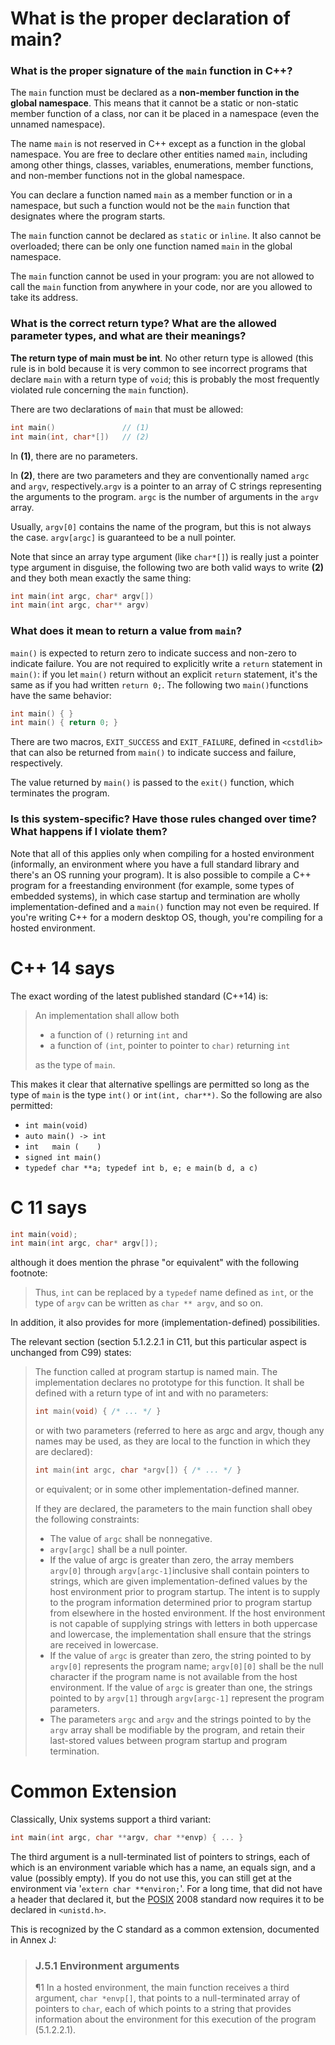 # What is the proper declaration of main?

### What is the proper signature of the `main` function in C++?  

The `main` function must be declared as a **non-member function in the global namespace**. This means that it cannot be a static or non-static member function of a class, nor can it be placed in a namespace (even the unnamed namespace).

The name `main` is not reserved in C++ except as a function in the global namespace. You are free to declare other entities named `main`, including among other things, classes, variables, enumerations, member functions, and non-member functions not in the global namespace.

You can declare a function named `main` as a member function or in a namespace, but such a function would not be the `main` function that designates where the program starts.

The `main` function cannot be declared as `static` or `inline`. It also cannot be overloaded; there can be only one function named `main` in the global namespace.

The `main` function cannot be used in your program: you are not allowed to call the `main` function from anywhere in your code, nor are you allowed to take its address.

### What is the correct return type? What are the allowed parameter types, and what are their meanings?

**The return type of main must be int**. No other return type is allowed (this rule is in bold because it is very common to see incorrect programs that declare `main` with a return type of `void`; this is probably the most frequently violated rule concerning the `main` function).

There are two declarations of `main` that must be allowed:

```c++
int main()               // (1)
int main(int, char*[])   // (2)
```

In **(1)**, there are no parameters.

In **(2)**, there are two parameters and they are conventionally named `argc` and `argv`, respectively.`argv` is a pointer to an array of C strings representing the arguments to the program. `argc` is the number of arguments in the `argv` array.

Usually, `argv[0]` contains the name of the program, but this is not always the case. `argv[argc]` is guaranteed to be a null pointer.

Note that since an array type argument (like `char*[]`) is really just a pointer type argument in disguise, the following two are both valid ways to write **(2)** and they both mean exactly the same thing:

```c++
int main(int argc, char* argv[])
int main(int argc, char** argv)
```

###  What does it mean to return a value from `main`? 

`main()` is expected to return zero to indicate success and non-zero to indicate failure. You are not required to explicitly write a `return` statement in `main()`: if you let `main()` return without an explicit `return` statement, it's the same as if you had written `return 0;`. The following two `main()`functions have the same behavior:

```c++
int main() { }
int main() { return 0; }
```

There are two macros, `EXIT_SUCCESS` and `EXIT_FAILURE`, defined in `<cstdlib>` that can also be returned from `main()` to indicate success and failure, respectively.

The value returned by `main()` is passed to the `exit()` function, which terminates the program.

### Is this system-specific? Have those rules changed over time? What happens if I violate them?

Note that all of this applies only when compiling for a hosted environment (informally, an environment where you have a full standard library and there's an OS running your program). It is also possible to compile a C++ program for a freestanding environment (for example, some types of embedded systems), in which case startup and termination are wholly implementation-defined and a `main()` function may not even be required. If you're writing C++ for a modern desktop OS, though, you're compiling for a hosted environment.



# C++ 14 says

The exact wording of the latest published standard (C++14) is:

> An implementation shall allow both
>
> - a function of `()` returning `int` and
> - a function of `(int`, pointer to pointer to `char)` returning `int`
>
> as the type of `main`.

This makes it clear that alternative spellings are permitted so long as the type of `main` is the type `int()` or `int(int, char**)`. So the following are also permitted:

- `int main(void)`
- `auto main() -> int`
- `int   main (    )`
- `signed int main()`
- `typedef char **a; typedef int b, e; e main(b d, a c)`

# C 11 says

```c
int main(void);
int main(int argc, char* argv[]);
```

although it does mention the phrase "or equivalent" with the following footnote:

> Thus, `int` can be replaced by a `typedef` name defined as `int`, or the type of `argv` can be written as `char ** argv`, and so on.

In addition, it also provides for more (implementation-defined) possibilities.

The relevant section (section 5.1.2.2.1 in C11, but this particular aspect is unchanged from C99) states:

> The function called at program startup is named main. The implementation declares no prototype for this function. It shall be defined with a return type of int and with no parameters:
>
> ```c
> int main(void) { /* ... */ }
> ```
>
> or with two parameters (referred to here as argc and argv, though any names may be used, as they are local to the function in which they are declared):
>
> ```c
> int main(int argc, char *argv[]) { /* ... */ }
> ```
>
> or equivalent; or in some other implementation-defined manner.
>
> If they are declared, the parameters to the main function shall obey the following constraints:
>
> - The value of `argc` shall be nonnegative.
> - `argv[argc]` shall be a null pointer.
> - If the value of argc is greater than zero, the array members `argv[0]` through `argv[argc-1]`inclusive shall contain pointers to strings, which are given implementation-defined values by the host environment prior to program startup. The intent is to supply to the program information determined prior to program startup from elsewhere in the hosted environment. If the host environment is not capable of supplying strings with letters in both uppercase and lowercase, the implementation shall ensure that the strings are received in lowercase.
> - If the value of `argc` is greater than zero, the string pointed to by `argv[0]` represents the program name; `argv[0][0]` shall be the null character if the program name is not available from the host environment. If the value of `argc` is greater than one, the strings pointed to by `argv[1]` through `argv[argc-1]` represent the program parameters.
> - The parameters `argc` and `argv` and the strings pointed to by the `argv` array shall be modifiable by the program, and retain their last-stored values between program startup and program termination.

# Common Extension

Classically, Unix systems support a third variant:

```c
int main(int argc, char **argv, char **envp) { ... }
```

The third argument is a null-terminated list of pointers to strings, each of which is an environment variable which has a name, an equals sign, and a value (possibly empty). If you do not use this, you can still get at the environment via '`extern char **environ;`'. For a long time, that did not have a header that declared it, but the [POSIX](http://en.wikipedia.org/wiki/POSIX) 2008 standard now requires it to be declared in `<unistd.h>`.

This is recognized by the C standard as a common extension, documented in Annex J:

> ### J.5.1 Environment arguments
>
> ¶1 In a hosted environment, the main function receives a third argument, `char *envp[]`, that points to a null-terminated array of pointers to `char`, each of which points to a string that provides information about the environment for this execution of the program (5.1.2.2.1).

